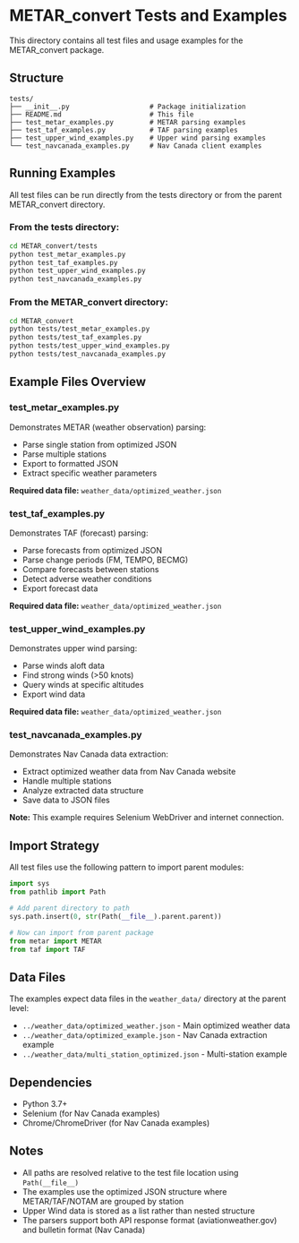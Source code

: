 # METAR_convert Tests and Examples

This directory contains all test files and usage examples for the METAR_convert package.

## Structure

```
tests/
├── __init__.py                    # Package initialization
├── README.md                      # This file
├── test_metar_examples.py         # METAR parsing examples
├── test_taf_examples.py           # TAF parsing examples
├── test_upper_wind_examples.py    # Upper wind parsing examples
└── test_navcanada_examples.py     # Nav Canada client examples
```

## Running Examples

All test files can be run directly from the tests directory or from the parent METAR_convert directory.

### From the tests directory:

```bash
cd METAR_convert/tests
python test_metar_examples.py
python test_taf_examples.py
python test_upper_wind_examples.py
python test_navcanada_examples.py
```

### From the METAR_convert directory:

```bash
cd METAR_convert
python tests/test_metar_examples.py
python tests/test_taf_examples.py
python tests/test_upper_wind_examples.py
python tests/test_navcanada_examples.py
```

## Example Files Overview

### test_metar_examples.py
Demonstrates METAR (weather observation) parsing:
- Parse single station from optimized JSON
- Parse multiple stations
- Export to formatted JSON
- Extract specific weather parameters

**Required data file:** `weather_data/optimized_weather.json`

### test_taf_examples.py
Demonstrates TAF (forecast) parsing:
- Parse forecasts from optimized JSON
- Parse change periods (FM, TEMPO, BECMG)
- Compare forecasts between stations
- Detect adverse weather conditions
- Export forecast data

**Required data file:** `weather_data/optimized_weather.json`

### test_upper_wind_examples.py
Demonstrates upper wind parsing:
- Parse winds aloft data
- Find strong winds (>50 knots)
- Query winds at specific altitudes
- Export wind data

**Required data file:** `weather_data/optimized_weather.json`

### test_navcanada_examples.py
Demonstrates Nav Canada data extraction:
- Extract optimized weather data from Nav Canada website
- Handle multiple stations
- Analyze extracted data structure
- Save data to JSON files

**Note:** This example requires Selenium WebDriver and internet connection.

## Import Strategy

All test files use the following pattern to import parent modules:

```python
import sys
from pathlib import Path

# Add parent directory to path
sys.path.insert(0, str(Path(__file__).parent.parent))

# Now can import from parent package
from metar import METAR
from taf import TAF
```

## Data Files

The examples expect data files in the `weather_data/` directory at the parent level:
- `../weather_data/optimized_weather.json` - Main optimized weather data
- `../weather_data/optimized_example.json` - Nav Canada extraction example
- `../weather_data/multi_station_optimized.json` - Multi-station example

## Dependencies

- Python 3.7+
- Selenium (for Nav Canada examples)
- Chrome/ChromeDriver (for Nav Canada examples)

## Notes

- All paths are resolved relative to the test file location using `Path(__file__)`
- The examples use the optimized JSON structure where METAR/TAF/NOTAM are grouped by station
- Upper Wind data is stored as a list rather than nested structure
- The parsers support both API response format (aviationweather.gov) and bulletin format (Nav Canada)
